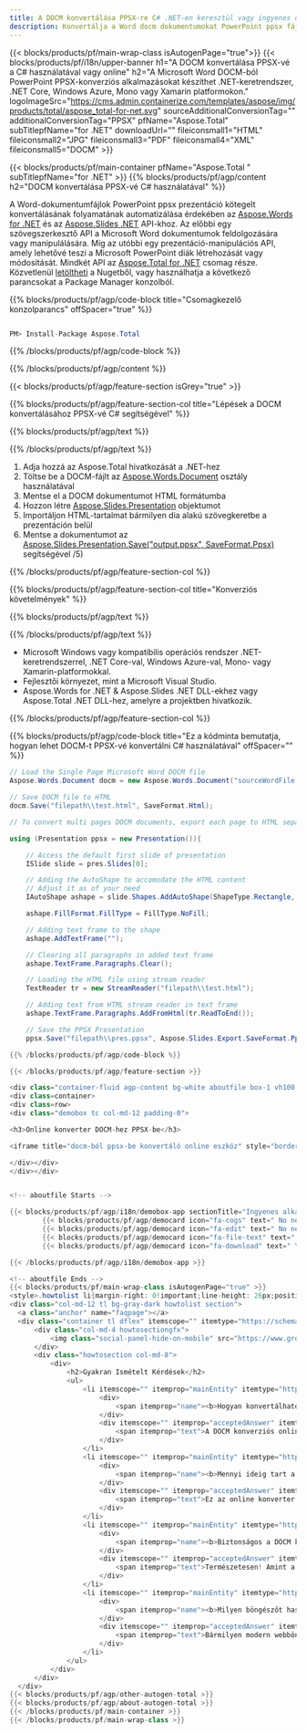 ```yaml
---
title: A DOCM konvertálása PPSX-re C# .NET-en keresztül vagy ingyenes online konverterrel
description: Konvertálja a Word docm dokumentumokat PowerPoint ppsx fájlokká C# segítségével. Több fájl konvertálása az ASP.NET-en vagy más .NET-alkalmazásokon belül.
---
```


{{< blocks/products/pf/main-wrap-class isAutogenPage="true">}}
{{< blocks/products/pf/i18n/upper-banner h1="A DOCM konvertálása PPSX-vé a C# használatával vagy online" h2="A Microsoft Word DOCM-ból PowerPoint PPSX-konverziós alkalmazásokat készíthet .NET-keretrendszer, .NET Core, Windows Azure, Mono vagy Xamarin platformokon." logoImageSrc="https://cms.admin.containerize.com/templates/aspose/img/products/total/aspose_total-for-net.svg" sourceAdditionalConversionTag="" additionalConversionTag="PPSX" pfName="Aspose.Total" subTitlepfName="for .NET" downloadUrl="" fileiconsmall1="HTML" fileiconsmall2="JPG" fileiconsmall3="PDF" fileiconsmall4="XML" fileiconsmall5="DOCM" >}}

{{< blocks/products/pf/main-container pfName="Aspose.Total " subTitlepfName="for .NET" >}}
{{% blocks/products/pf/agp/content h2="DOCM konvertálása PPSX-vé C# használatával" %}}

A Word-dokumentumfájlok PowerPoint ppsx prezentáció kötegelt konvertálásának folyamatának automatizálása érdekében az [Aspose.Words for .NET](https://products.aspose.com/words/net) és az [Aspose.Slides .NET](https://products.aspose.com/slides/net) API-khoz. Az előbbi egy szövegszerkesztő API a Microsoft Word dokumentumok feldolgozására vagy manipulálására. Míg az utóbbi egy prezentáció-manipulációs API, amely lehetővé teszi a Microsoft PowerPoint diák létrehozását vagy módosítását. Mindkét API az [Aspose.Total for .NET](https://products.aspose.com/total/net) csomag része. Közvetlenül [letöltheti](https://releases.aspose.com/) a Nugetből, vagy használhatja a következő parancsokat a Package Manager konzolból.

{{% blocks/products/pf/agp/code-block title="Csomagkezelő konzolparancs" offSpacer="true" %}}

```cs

PM> Install-Package Aspose.Total

```

{{% /blocks/products/pf/agp/code-block %}}

{{% /blocks/products/pf/agp/content %}}

{{< blocks/products/pf/agp/feature-section isGrey="true" >}}

{{% blocks/products/pf/agp/feature-section-col title="Lépések a DOCM konvertálásához PPSX-vé C# segítségével" %}}

{{% blocks/products/pf/agp/text %}}

{{% /blocks/products/pf/agp/text %}}

1. Adja hozzá az Aspose.Total hivatkozását a .NET-hez
1. Töltse be a DOCM-fájlt az [Aspose.Words.Document](https://apireference.aspose.com/words/net/aspose.words/document) osztály használatával
1. Mentse el a DOCM dokumentumot HTML formátumba
1. Hozzon létre [Aspose.Slides.Presentation](https://apireference.aspose.com/slides/net/aspose.slides/presentation) objektumot
1. Importáljon HTML-tartalmat bármilyen dia alakú szövegkeretbe a prezentáción belül
1. Mentse a dokumentumot az [Aspose.Slides.Presentation.Save("output.ppsx", SaveFormat.Ppsx)](https://apireference.aspose.com/slides/net/aspose.slides.presentation/save/methods) segítségével /5)

{{% /blocks/products/pf/agp/feature-section-col %}}

{{% blocks/products/pf/agp/feature-section-col title="Konverziós követelmények" %}}

{{% blocks/products/pf/agp/text %}}

{{% /blocks/products/pf/agp/text %}}

- Microsoft Windows vagy kompatibilis operációs rendszer .NET-keretrendszerrel, .NET Core-val, Windows Azure-val, Mono- vagy Xamarin-platformokkal.
- Fejlesztői környezet, mint a Microsoft Visual Studio.
- Aspose.Words for .NET &amp; Aspose.Slides .NET DLL-ekhez vagy Aspose.Total .NET DLL-hez, amelyre a projektben hivatkozik.

{{% /blocks/products/pf/agp/feature-section-col %}}

{{% blocks/products/pf/agp/code-block title="Ez a kódminta bemutatja, hogyan lehet DOCM-t PPSX-vé konvertálni C# használatával" offSpacer="" %}}

```cs
// Load the Single Page Microsoft Word DOCM file
Aspose.Words.Document docm = new Aspose.Words.Document("sourceWordFile.docm");

// Save DOCM file to HTML 
docm.Save("filepath\\test.html", SaveFormat.Html);

// To convert multi pages DOCM documents, export each page to HTML separately using Aspose.Words and then use the below code to convert to PPSX.

using (Presentation ppsx = new Presentation()){

	// Access the default first slide of presentation
	ISlide slide = pres.Slides[0];

	// Adding the AutoShape to accomodate the HTML content 
	// Adjust it as of your need
	IAutoShape ashape = slide.Shapes.AddAutoShape(ShapeType.Rectangle, 10, 10, pres.SlideSize.Size.Width - 20, pres.SlideSize.Size.Height - 10);

	ashape.FillFormat.FillType = FillType.NoFill;

	// Adding text frame to the shape
	ashape.AddTextFrame("");

	// Clearing all paragraphs in added text frame
	ashape.TextFrame.Paragraphs.Clear();

	// Loading the HTML file using stream reader
	TextReader tr = new StreamReader("filepath\\test.html");

	// Adding text from HTML stream reader in text frame
	ashape.TextFrame.Paragraphs.AddFromHtml(tr.ReadToEnd());

	// Save the PPSX Presentation
	ppsx.Save("filepath\\pres.ppsx", Aspose.Slides.Export.SaveFormat.Ppsx);

{{% /blocks/products/pf/agp/code-block %}}

{{< /blocks/products/pf/agp/feature-section >}}

<div class="container-fluid agp-content bg-white aboutfile box-1 vh100 section nopbtm">
<div class=container>
<div class=row>
<div class="demobox tc col-md-12 padding-0">

<h3>Online konverter DOCM-hez PPSX-be</h3>

<iframe title="docm-ból ppsx-be konvertáló online eszköz" style="border: none; height: 426px;" scrolling="no" src="https://total-conversion-app-65z5r2lp.qa.k8s.dynabic.com/?to=ppsx&from=docm" id="child-iframe" width="80%"></iframe>

</div></div>
</div></div>


<!-- aboutfile Starts -->

{{< blocks/products/pf/agp/i18n/demobox-app sectionTitle="Ingyenes alkalmazás a DOCM konvertálásához PPSX-vé" sectionDescription="" >}}
        {{< blocks/products/pf/agp/democard icon="fa-cogs" text=" No need to download or setup anything." >}}
        {{< blocks/products/pf/agp/democard icon="fa-edit" text=" No need to write any code." >}}
        {{< blocks/products/pf/agp/democard icon="fa-file-text" text=" Just upload your DOCM file and hit the \"Convert\" button." >}}
        {{< blocks/products/pf/agp/democard icon="fa-download" text=" You will instantly get the download link for resultant PPSX file." >}}

{{< /blocks/products/pf/agp/i18n/demobox-app >}}

<!-- aboutfile Ends -->
{{< blocks/products/pf/main-wrap-class isAutogenPage="true" >}}
<style>.howtolist li{margin-right: 0!important;line-height: 26px;position: relative;margin-bottom: 10px;font-size: 13px;list-style-type: none;}</style>
<div class="col-md-12 tl bg-gray-dark howtolist section">
  <a class="anchor" name="faqpage"></a>
  <div class="container tl dflex" itemscope="" itemtype="https://schema.org/FAQPage">
      <div class="col-md-4 howtosectiongfx">
          <img class="social-panel-hide-on-mobile" src="https://www.groupdocs.cloud/templates/brand/images/groupdocs/conversion/groupdocs_conversion-brand.png" alt="FAQs" width="335" height="283">
      </div>
      <div class="howtosection col-md-8">
          <div>
              <h2>Gyakran Ismételt Kérdések</h2>
              <ul>
                  <li itemscope="" itemprop="mainEntity" itemtype="https://schema.org/Question">
                      <div>
                          <span itemprop="name"><b>Hogyan konvertálhatom a DOCM-t PPSX Online formátumba?</b></span>
                      </div>
                      <div itemscope="" itemprop="acceptedAnswer" itemtype="https://schema.org/Answer">
                          <span itemprop="text">A DOCM konverziós online alkalmazás a fentiekben be van építve. Az alkalmazás használatához hozzáadhatja DOCM-fájlját úgy, hogy húzza a kijelölt fehér területre, vagy kattintson a területen belülre a dokumentum importálásához. Ezután nyomja meg a Konvertálás gombot az átalakítási folyamat elindításához. Miután a DOCM-ből PPSX-be konvertálás befejeződött, egyetlen kattintással letöltheti az újonnan konvertált fájlt, és PPSX-fájl formájában elérhető lesz az Ön számára.</span>
                      </div>
                  </li>
                  <li itemscope="" itemprop="mainEntity" itemtype="https://schema.org/Question">
                      <div>
                          <span itemprop="name"><b>Mennyi ideig tart a DOCM konvertálása?</b></span>
                      </div>
                      <div itemscope="" itemprop="acceptedAnswer" itemtype="https://schema.org/Answer">
                          <span itemprop="text">Ez az online konverter gyorsan működik, de elsősorban a konvertálandó DOCM fájl méretétől függ. Kisebb DOCM fájlok esetén a PPSX formátumba konvertálás pillanatok alatt elvégezhető. Ha azonban a konverziós kódot egy .NET-alkalmazásba integrálta, a konverziós sebesség attól függ, hogy az alkalmazás mennyire van optimalizálva a konverziós folyamathoz.</span>
                      </div>
                  </li>
                  <li itemscope="" itemprop="mainEntity" itemtype="https://schema.org/Question">
                      <div>
                          <span itemprop="name"><b>Biztonságos a DOCM konvertálása PPSX formátumba az ingyenes Aspose.Total konverter segítségével?</b></span>
                      </div>
                      <div itemscope="" itemprop="acceptedAnswer" itemtype="https://schema.org/Answer">
                          <span itemprop="text">Természetesen! Amint a DOCM-ből PPSX-be konvertálás befejeződött, az újonnan konvertált PPSX-fájl letöltési linkje azonnal elérhető lesz. Az átalakítási folyamat biztonságát is biztosítja, mivel minden feltöltött fájl, beleértve a DOCM fájlokat is, teljesen biztonságos, és 24 óra elteltével törlődik a rendszerből. Ezen túlmenően a letöltési hivatkozások ezen időszak letelte után leállnak, így biztosítva a fájlok adatvédelmét és védelmét. Az integrált alkalmazás ingyenesen használható, és tesztelési célokra készült, így a felhasználók értékelhetik az eredményeket, mielőtt a kódot integrálnák projektjeikbe.</span>
                      </div>
                  </li>                 
                  <li itemscope="" itemprop="mainEntity" itemtype="https://schema.org/Question">
                      <div>
                          <span itemprop="name"><b>Milyen böngészőt használjak a DOCM konvertálásához?</b></span>
                      </div>
                      <div itemscope="" itemprop="acceptedAnswer" itemtype="https://schema.org/Answer">
                          <span itemprop="text">Bármilyen modern webböngészőt használhat, például a Google Chrome-ot, a Firefoxot, az Opera-t vagy a Safarit az online DOCM-ből PPSX-be konvertálásához. Ha azonban asztali alkalmazást fejleszt, az Aspose.Total DOCM Conversion API ajánlott a zökkenőmentes és hatékony feldolgozás érdekében.</span>
                      </div>
                  </li>
              </ul>
          </div>
      </div>
  </div>
{{< blocks/products/pf/agp/other-autogen-total >}}
{{< blocks/products/pf/agp/about-autogen-total >}}
{{< /blocks/products/pf/main-container >}}
{{< /blocks/products/pf/main-wrap-class >}}